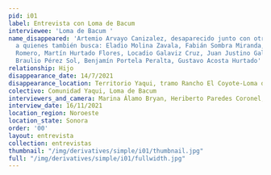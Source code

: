 ```yaml
---
pid: i01
label: Entrevista con Loma de Bacum
interviewee: 'Loma de Bacum '
name_disappeared: 'Artemio Arvayo Canizalez, desaparecido junto con otras 9 personas,
  a quienes también busca: Eladio Molina Zavala, Fabián Sombra Miranda, Fabián Valencia
  Romero, Martín Hurtado Flores, Locadio Galaviz Cruz, Juan Justino Galaviz Cruz,
  Braulio Pérez Sol, Benjamín Portela Peralta, Gustavo Acosta Hurtado'
relationship: Hijo
disappearance_date: 14/7/2021
disappearance_location: Territorio Yaqui, tramo Rancho El Coyote-Loma de Bacum
colectivo: Comunidad Yaqui, Loma de Bacum
interviewers_and_camera: Marina Álamo Bryan, Heriberto Paredes Coronel, Rodrigo Caballero
interview_date: 16/11/2021
location_region: Noroeste
location_state: Sonora
order: '00'
layout: entrevista
collection: entrevistas
thumbnail: "/img/derivatives/simple/i01/thumbnail.jpg"
full: "/img/derivatives/simple/i01/fullwidth.jpg"
---
```

